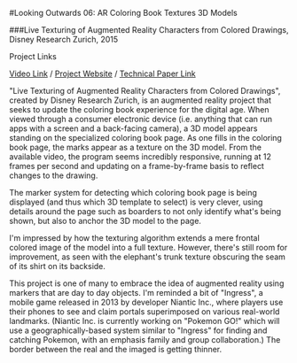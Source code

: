 #Looking Outwards 06: AR Coloring Book Textures 3D Models

###Live Texturing of Augmented Reality Characters from Colored Drawings, Disney Research Zurich, 2015

Project Links

[Video Link](https://www.youtube.com/watch?v=SWzurBQ81CM)
 / [Project Website](http://www.disneyresearch.com/publication/live-texturing-of-augmented-reality-characters/) / [Technical Paper Link](http://www.disneyresearch.com/wp-content/uploads/Live-Texturing-of-Augmented-Reality-Characters-from-Colored-Drawings-Paper.pdf)

"Live Texturing of Augmented Reality Characters from Colored Drawings", created by Disney Research Zurich, is an augmented reality project that seeks to update the coloring book experience for the digital age. When viewed through a consumer electronic device (i.e. anything that can run apps with a screen and a back-facing camera), a 3D model appears standing on the specialized coloring book page. As one fills in the coloring book page, the marks appear as a texture on the 3D model. From the available video, the program seems incredibly responsive, running at 12 frames per second and updating on a frame-by-frame basis to reflect changes to the drawing. 

The marker system for detecting which coloring book page is being displayed (and thus which 3D template to select) is very clever, using details around the page such as boarders to not only identify what's being shown, but also to anchor the 3D model to the page. 

I'm impressed by how the texturing algorithm extends a mere frontal colored image of the model into a full texture. However, there's still room for improvement, as seen with the elephant's trunk texture obscuring the seam of its shirt on its backside. 

This project is one of many to embrace the idea of augmented reality using markers that are day to day objects. I'm reminded a bit of "Ingress", a mobile game released in 2013 by developer Niantic Inc., where players use their phones to see and claim portals superimposed on various real-world landmarks. (Niantic Inc. is currently working on "Pokemon GO!" which will use a geographically-based system similar to "Ingress" for finding and catching Pokemon, with an emphasis family and group collaboration.) The border between the real and the imaged is getting thinner. 
